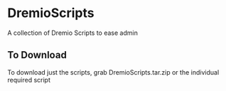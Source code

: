 # DremioScripts
A collection of Dremio Scripts to ease admin

## To Download 
To download just the scripts, grab DremioScripts.tar.zip or the individual required script 

